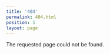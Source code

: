 ```yaml
---
title: '404'
permalink: 404.html
position: 1
layout: page
---
```


The requested page could not be found.
